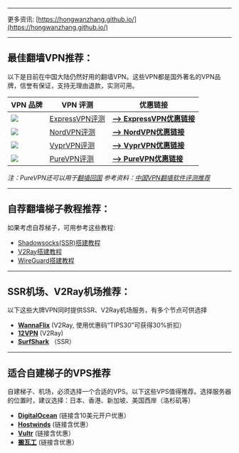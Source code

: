 
---

更多资讯: [https://hongwanzhang.github.io/](https://hongwanzhang.github.io/)

---

## 最佳翻墙VPN推荐：

以下是目前在中国大陆仍然好用的翻墙VPN。这些VPN都是国外著名的VPN品牌，信誉有保证，支持无理由退款，实测可用。

| VPN 品牌 | VPN 评测 | 优惠链接 |
| ------ | ------ | ------ |
| [![](https://hongwanzhang.github.io/images/express-vpn-logo.jpg)](https://www.snvaknq.com/zh-cn/?a_fid=1703721&offer=3monthsfree ) | [ExpressVPN评测](https://www.vpndada.com/expressvpn-review-cn/) | [**--> ExpressVPN优惠链接**](https://www.xvbelink.com/zh-cn/order?a_fid=1703721&offer=3monthsfree) |
| [![](https://hongwanzhang.github.io/images/nordvpn-logo.png)](https://www.vpndada.com/go/nordvpn-cn) | [NordVPN评测](https://www.vpndada.com/nordvpn-review-cn/) | [**--> NordVPN优惠链接**](http://go.affiliatescn.net/aff_c?offer_id=155&aff_id=5221&url_id=551) |
| [![](https://hongwanzhang.github.io/images/vyprvpn-logo.jpg)](https://www.vpndada.com/go/vyprvpn-cn) | [VyprVPN评测](https://www.vpndada.com/vyprvpn-review-cn/) | [**--> VyprVPN优惠链接**](https://vyprvpn.com/zh/refer/?offer_id=223&aff_id=2231) |
| [![](https://hongwanzhang.github.io/images/purevpn-logo.png)](https://www.vpndada.com/go/purevpn-cn) | [PureVPN评测](https://www.vpndada.com/purevpn-review/) | [**--> PureVPN优惠链接**](https://billing.purevpn.com/aff.php?aff=18199&chan=cn) |
*注：PureVPN还可以用于[翻墙回国](https://www.vpndada.com/vpn-into-china-cn/)*
*参考资料：[中国VPN翻墙软件评测推荐](https://www.vpndada.com/best-vpns-for-china-cn/)*
  
---

## 自荐翻墙梯子教程推荐：

如果考虑自荐梯子，可用参考这些教程:

- [Shadowsocks(SSR)搭建教程](https://www.vpndada.com/shadowsocks-tutorial-cn/)
- [V2Ray搭建教程](https://www.vpndada.com/v2ray-tutorial-cn/)
- [WireGuard搭建教程](https://www.vpndada.com/wireguard-tutorial-cn/)

---

## SSR机场、V2Ray机场推荐：

以下这些大牌VPN同时提供SSR、V2Ray机场服务，有多个节点可供选择

- **[WannaFlix](https://wannaflix.com/aff.php?aff=153)** (V2Ray, 使用优惠码“TIPS30”可获得30%折扣）
- **[12VPN](https://12vpn.net/?aff=929)** (V2Ray)
- **[SurfShark](https://get.surfshark.net/aff_c?offer_id=23&aff_id=1292&url_id=406)** （SSR）
---

## 适合自建梯子的VPS推荐

自建梯子、机场，必须选择一个合适的VPS。以下这些VPS值得推荐。选择服务器的位置时，建议选择：日本、香港、新加坡、美国西岸（洛杉矶等）

- **[DigitalOcean](https://m.do.co/c/99957c7f7a6c)** (链接含10美元开户优惠）
- **[Hostwinds](https://www.hostwinds.com/8630.html)** (链接含优惠）
- **[Vultr](https://www.vultr.com/?ref=7508612)** (链接含优惠）
- **[搬瓦工](https://bandwagonhost.com/aff.php?aff=46424)** (链接含优惠）
